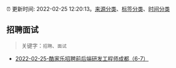 :alarm_clock: 更新时间: 2022-02-25 12:20:13。[来源分类](../README.md)、[标签分类](../TAGS.md)、[时间分类](../TIMELINE.md)

## 招聘面试


> 关键字：`招聘`、`面试`



- [2022-02-25-酷家乐招聘前后端研发工程师成都（6-7）](https://www.v2ex.com/t/836431) 
